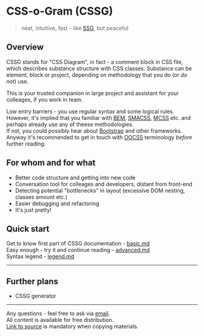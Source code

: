 # CSS-o-Gram (CSSG)
> neat, intuitive, fast - like [SSG](http://en.wikipedia.org/wiki/Steyr_SSG_69), but peaceful

## Overview

CSSG stands for "CSS Diagram", in fact - a comment block in CSS file, which describes substance structure with CSS classes. Substance can be element, block or project, depending on methodology that you do (or _do not_) use.

This is your trusted companion in large project and assistant for your colleages, if you work in team.

Low entry barriers - you use regular syntax and some logical rules.  
However, it's implied that you familiar with [BEM](http://ru.bem.info/method/), [SMACSS](http://smacss.com/), [MCSS](https://github.com/operatino/MCSS) etc. and perhaps already use any of theese methodologies.  
If not, you could possibly hear about [Bootstrap](http://twitter.github.io/bootstrap/) and other frameworks.  
Anyway it's recommended to get in touch with [OOCSS](http://oocss.org/) terminology _before_ further reading.

## For whom and for what

* Better code structure and getting into new code
* Conversation tool for colleages and developers, distant from front-end
* Detecting potential "bottlenecks" in layout (excessive DOM nesting, classes amount etc.)
* Easier debugging and refactoring
* It's just pretty!

## Quick start

Get to know first part of CSSG documentation - [basic.md](basic.md)  
Easy enough - try it and continue reading - [advanced.md](advanced.md)  
Syntax legend - [legend.md](legend.md)

-----

## Further plans

* CSSG generator

-----

Any questions - feel free to ask via [email](mailto:wdybih@gmail.com).  
All content is available for free distribution.  
[Link to source](https://github.com/XOP/css-o-gram) is mandatory when copying materials.
